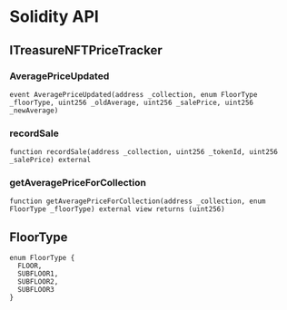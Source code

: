 # Solidity API

## ITreasureNFTPriceTracker

### AveragePriceUpdated

```solidity
event AveragePriceUpdated(address _collection, enum FloorType _floorType, uint256 _oldAverage, uint256 _salePrice, uint256 _newAverage)
```

### recordSale

```solidity
function recordSale(address _collection, uint256 _tokenId, uint256 _salePrice) external
```

### getAveragePriceForCollection

```solidity
function getAveragePriceForCollection(address _collection, enum FloorType _floorType) external view returns (uint256)
```

## FloorType

```solidity
enum FloorType {
  FLOOR,
  SUBFLOOR1,
  SUBFLOOR2,
  SUBFLOOR3
}
```

